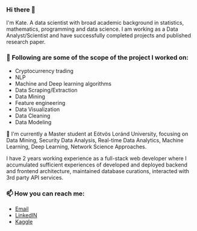 ### Hi there 👋

I'm Kate. A data scientist with broad academic background in statistics, mathematics, programming and data science. I am working as a Data Analyst/Scientist and have successfully completed projects and published research paper.

### 🔭 Following are some of the scope of the project I worked on:
- Cryptocurrency trading
- NLP
- Machine and Deep learning algorithms
- Data Scraping/Extraction
- Data Mining
- Feature engineering
- Data Visualization
- Data Cleaning
- Data Modeling

🌱 I'm currently a Master student at Eötvös Loránd University, focusing on Data Mining, Security Data Analysis, Real-time Data Analytics, Machine Learning, Deep Learning, Network Science Approaches.

I have 2 years working experience as a full-stack web developer where I accumulated sufficient experiences of developed and deployed backend and frontend architecture, maintained database curations, interacted with 3rd party API services.

### 📫 How you can reach me:
- [Email][mail]
- [LinkedIN][linked]
- [Kaggle][kaggle]

[mail]:<mailto:name@domain>
[linked]: <https://www.linkedin.com/in/zolotareva-ekaterina/>
[kaggle]: <https://www.kaggle.com/zozo567>

<!--
**Zozo567/Zozo567** is a ✨ _special_ ✨ repository because its `README.md` (this file) appears on your GitHub profile.

Here are some ideas to get you started:

- 🔭 I’m currently working on ...
- 🌱 I’m currently learning ...
- 👯 I’m looking to collaborate on ...
- 🤔 I’m looking for help with ...
- 💬 Ask me about ...
- 📫 How to reach me: ...
- 😄 Pronouns: ...
- ⚡ Fun fact: ...
-->
